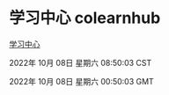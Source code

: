 # 学习中心 colearnhub
[学习中心](http://27.19.33.125:56308/colearnhub/)

2022年 10月 08日 星期六 08:50:03 CST

2022年 10月 08日 星期六 00:50:03 GMT
